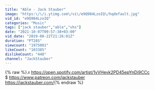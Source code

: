 ```yaml
---
title: "Able - Jack Stauber"
image: "https:\/\/i.ytimg.com\/vi\/e9Q984LzoIQ\/hqdefault.jpg"
vid_id: "e9Q984LzoIQ"
categories: "Music"
tags: ["jack stauber","able","vhs"]
date: "2021-10-07T09:57:38+03:00"
vid_date: "2019-08-22T21:26:01Z"
duration: "PT28S"
viewcount: "1975001"
likeCount: "103385"
dislikeCount: "448"
channel: "JackStauber"
---
```

{% raw %}♬<a rel="nofollow" target="blank" href="https://open.spotify.com/artist/1vVHevk2PD45epYnDi9CCc">https://open.spotify.com/artist/1vVHevk2PD45epYnDi9CCc</a><br />$ <a rel="nofollow" target="blank" href="https://www.patreon.com/jackstauber">https://www.patreon.com/jackstauber</a><br /><a rel="nofollow" target="blank" href="https://jackstauber.com/">https://jackstauber.com/</a>{% endraw %}
